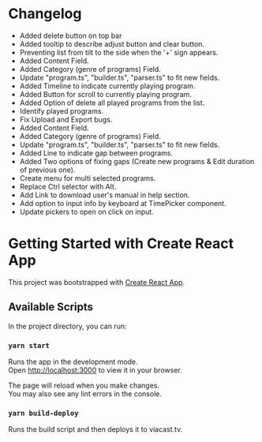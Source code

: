 # Changelog
* Added delete button on top bar
* Added tooltip to describe adjust button and clear button.
* Preventing list from tilt to the side when the '+' sign appears.
* Added Content Field.
* Added Category (genre of programs) Field.
* Update "program.ts", "builder.ts", "parser.ts" to fit new fields.
* Added Timeline to indicate currently playing program.
* Added Button for scroll to currently playing program.
* Added Option of delete all played programs from the list.
* Identify played programs.
* Fix Upload and Export bugs.
* Added Content Field.
* Added Category (genre of programs) Field.
* Update "program.ts", "builder.ts", "parser.ts" to fit new fields.
* Added Line to indicate gap between programs.
* Added Two options of fixing gaps (Create new programs & Edit duration of previous one).
* Create menu for multi selected programs.
* Replace Ctrl selector with Alt.
* Add Link to download user's manual in help section.
* Add option to input info by keyboard at TimePicker component.
* Update pickers to open on click on input.

# Getting Started with Create React App

This project was bootstrapped with [Create React App](https://github.com/facebook/create-react-app).

## Available Scripts

In the project directory, you can run:

### `yarn start`

Runs the app in the development mode.\
Open [http://localhost:3000](http://localhost:3000) to view it in your browser.

The page will reload when you make changes.\
You may also see any lint errors in the console.

### `yarn build-deploy`

Runs the build script and then deploys it to viacast.tv.
